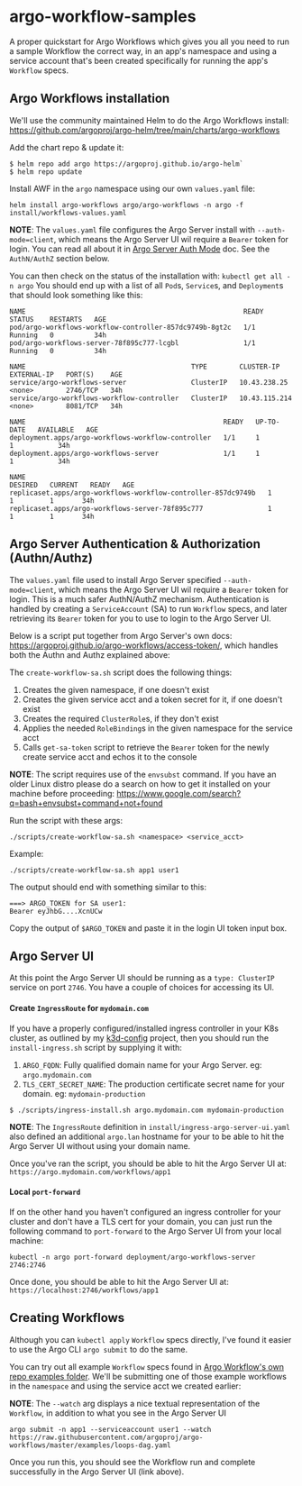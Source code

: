 # argo-workflow-samples
A proper quickstart for Argo Workflows which gives you all you need to run a sample Workflow the correct way, in an app's namespace and using a service account that's been created specifically for running the app's `Workflow` specs.

## Argo Workflows installation
We'll use the community maintained Helm to do the Argo Workflows install:
https://github.com/argoproj/argo-helm/tree/main/charts/argo-workflows

Add the chart repo & update it:
```
$ helm repo add argo https://argoproj.github.io/argo-helm`
$ helm repo update
```

Install AWF in the `argo` namespace using our own `values.yaml` file:
```
helm install argo-workflows argo/argo-workflows -n argo -f install/workflows-values.yaml
```

__NOTE__: The `values.yaml` file configures the Argo Server install with `--auth-mode=client`, which means the Argo Server UI wil require a `Bearer` token for login. You can read all about it in [Argo Server Auth Mode](https://argoproj.github.io/argo-workflows/argo-server-auth-mode/) doc. See the `AuthN/AuthZ` section below.

You can then check on the status of the installation with: `kubectl get all -n argo`
You should end up with a list of all `Pod`s, `Service`s, and `Deployment`s that should look something like this:
```
NAME                                                      READY   STATUS    RESTARTS   AGE
pod/argo-workflows-workflow-controller-857dc9749b-8gt2c   1/1     Running   0          34h
pod/argo-workflows-server-78f895c777-lcgbl                1/1     Running   0          34h

NAME                                         TYPE        CLUSTER-IP      EXTERNAL-IP   PORT(S)    AGE
service/argo-workflows-server                ClusterIP   10.43.238.25    <none>        2746/TCP   34h
service/argo-workflows-workflow-controller   ClusterIP   10.43.115.214   <none>        8081/TCP   34h

NAME                                                 READY   UP-TO-DATE   AVAILABLE   AGE
deployment.apps/argo-workflows-workflow-controller   1/1     1            1           34h
deployment.apps/argo-workflows-server                1/1     1            1           34h

NAME                                                            DESIRED   CURRENT   READY   AGE
replicaset.apps/argo-workflows-workflow-controller-857dc9749b   1         1         1       34h
replicaset.apps/argo-workflows-server-78f895c777                1         1         1       34h
```

## Argo Server Authentication & Authorization (Authn/Authz)
The `values.yaml` file used to install Argo Server specified `--auth-mode=client`, which means the Argo Server UI wil require a `Bearer` token for login. This is a much safer AuthN/AuthZ mechanism. Authentication is handled by creating a `ServiceAccount` (SA) to run `Workflow` specs, and later retrieving its `Bearer` token for you to use to login to the Argo Server UI.

Below is a script put together from Argo Server's own docs: https://argoproj.github.io/argo-workflows/access-token/, which handles both the Authn and Authz explained above:

The `create-workflow-sa.sh` script does the following things:
1. Creates the given namespace, if one doesn't exist
1. Creates the given service acct and a token secret for it, if one doesn't exist
1. Creates the required `ClusterRole`s, if they don't exist
1. Applies the needed `RoleBinding`s in the given namespace for the service acct
1. Calls `get-sa-token` script to retrieve the `Bearer` token for the newly create service acct and echos it to the console

__NOTE__: The script requires use of the `envsubst` command. If you have an older Linux distro please do a search on how to get it installed on your machine before proceeding: https://www.google.com/search?q=bash+envsubst+command+not+found

Run the script with these args:
```
./scripts/create-workflow-sa.sh <namespace> <service_acct>
```
Example:
```
./scripts/create-workflow-sa.sh app1 user1
```

The output should end with something similar to this:
```
===> ARGO_TOKEN for SA user1:
Bearer eyJhbG....XcnUCw
```

Copy the output of `$ARGO_TOKEN` and paste it in the login UI token input box.

## Argo Server UI
At this point the Argo Server UI should be running as a `type: ClusterIP` service on port `2746`. You have a couple of choices for accessing its UI.

#### Create `IngressRoute` for `mydomain.com`

If you have a properly configured/installed ingress controller in your K8s cluster, as outlined by my [k3d-config]() project, then you should run the `install-ingress.sh` script by supplying it with:
1. `ARGO_FQDN`: Fully qualified domain name for your Argo Server. eg: `argo.mydomain.com`
1. `TLS_CERT_SECRET_NAME`: The production certificate secret name for your domain. eg: `mydomain-production`

```
$ ./scripts/ingress-install.sh argo.mydomain.com mydomain-production
```

__NOTE__: The `IngressRoute` definition in `install/ingress-argo-server-ui.yaml` also defined an additional `argo.lan` hostname for your to be able to hit the Argo Server UI without using your domain name.

Once you've ran the script, you should be able to hit the Argo Server UI at: `https://argo.mydomain.com/workflows/app1`

#### Local `port-forward`
If on the other hand you haven't configured an ingress controller for your cluster and don't have a TLS cert for your domain, you can just run the following command to `port-forward` to the Argo Server UI from your local machine:
```
kubectl -n argo port-forward deployment/argo-workflows-server 2746:2746
```
Once done, you should be able to hit the Argo Server UI at: `https://localhost:2746/workflows/app1`

## Creating Workflows
Although you can `kubectl apply` `Workflow` specs directly, I've found it easier to use the Argo CLI `argo submit` to do the same.

You can try out all example `Workflow` specs found in [Argo Workflow's own repo examples folder](https://github.com/argoproj/argo-workflows/tree/master/examples). We'll be submitting one of those example workflows in the `namespace` and using the service acct we created earlier:

__NOTE__: The `--watch` arg displays a nice textual representation of the `Workflow`, in addition to what you see in the Argo Server UI

```
argo submit -n app1 --serviceaccount user1 --watch https://raw.githubusercontent.com/argoproj/argo-workflows/master/examples/loops-dag.yaml
```

Once you run this, you should see the Workflow run and complete successfully in the Argo Server UI (link above).
